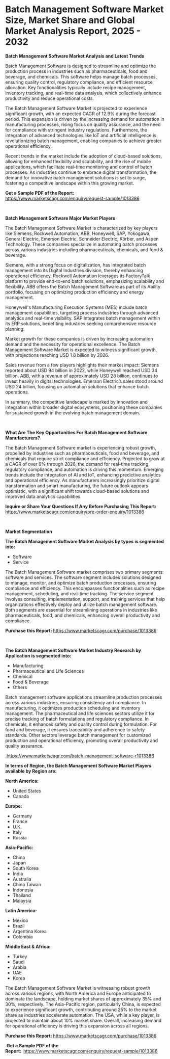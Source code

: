 <p><h1>Batch Management Software Market Size, Market Share and Global Market Analysis Report, 2025 - 2032</h1></p><p><strong>Batch Management Software Market Analysis and Latest Trends</strong></p>
<p><p>Batch Management Software is designed to streamline and optimize the production process in industries such as pharmaceuticals, food and beverage, and chemicals. This software helps manage batch processes, ensuring quality control, regulatory compliance, and efficient resource allocation. Key functionalities typically include recipe management, inventory tracking, and real-time data analysis, which collectively enhance productivity and reduce operational costs.</p><p>The Batch Management Software Market is projected to experience significant growth, with an expected CAGR of 12.9% during the forecast period. This expansion is driven by the increasing demand for automation in manufacturing processes, rising focus on quality assurance, and the need for compliance with stringent industry regulations. Furthermore, the integration of advanced technologies like IoT and artificial intelligence is revolutionizing batch management, enabling companies to achieve greater operational efficiency.</p><p>Recent trends in the market include the adoption of cloud-based solutions, allowing for enhanced flexibility and scalability, and the rise of mobile applications, which facilitate real-time monitoring and control of batch processes. As industries continue to embrace digital transformation, the demand for innovative batch management solutions is set to surge, fostering a competitive landscape within this growing market.</p></p>
<p><strong>Get a Sample PDF of the Report:&nbsp;</strong> <a href="https://www.marketscagr.com/enquiry/request-sample/1013386?utm_campaign=3087&utm_medium=2&utm_source=Github&utm_content=ia&utm_term=17042025&utm_id=batch-management-software">https://www.marketscagr.com/enquiry/request-sample/1013386</a></p>
<p>&nbsp;</p>
<p><strong>Batch Management Software Major Market Players</strong></p>
<p><p>The Batch Management Software Market is characterized by key players like Siemens, Rockwell Automation, ABB, Honeywell, SAP, Yokogawa, General Electric, Emerson Electric, Schneider Electric, Körber, and Aspen Technology. These companies specialize in automating batch processes across various industries including pharmaceuticals, chemicals, and food & beverage. </p><p>Siemens, with a strong focus on digitalization, has integrated batch management into its Digital Industries division, thereby enhancing operational efficiency. Rockwell Automation leverages its FactoryTalk platform to provide end-to-end batch solutions, emphasizing scalability and flexibility. ABB offers the Batch Management Software as part of its Ability portfolio, focusing on optimizing production efficiency and energy management.</p><p>Honeywell's Manufacturing Execution Systems (MES) include batch management capabilities, targeting process industries through advanced analytics and real-time visibility. SAP integrates batch management within its ERP solutions, benefiting industries seeking comprehensive resource planning. </p><p>Market growth for these companies is driven by increasing automation demand and the necessity for operational excellence. The Batch Management Software Market is expected to witness significant growth, with projections reaching USD 1.8 billion by 2026. </p><p>Sales revenue from a few players highlights their market impact: Siemens reported about USD 94 billion in 2022, while Honeywell reached USD 34 billion. ABB, with a revenue of approximately USD 28 billion, continues to invest heavily in digital technologies. Emerson Electric’s sales stood around USD 24 billion, focusing on automation solutions that enhance batch operations. </p><p>In summary, the competitive landscape is marked by innovation and integration within broader digital ecosystems, positioning these companies for sustained growth in the evolving batch management domain.</p></p>
<p>&nbsp;</p>
<p><strong>What Are The Key Opportunities For Batch Management Software Manufacturers?</strong></p>
<p><p>The Batch Management Software market is experiencing robust growth, propelled by industries such as pharmaceuticals, food and beverage, and chemicals that require strict compliance and efficiency. Projected to grow at a CAGR of over 9% through 2026, the demand for real-time tracking, regulatory compliance, and automation is driving this momentum. Emerging trends include the integration of AI and IoT, enhancing predictive analytics and operational efficiency. As manufacturers increasingly prioritize digital transformation and smart manufacturing, the future outlook appears optimistic, with a significant shift towards cloud-based solutions and improved data analytics capabilities.</p></p>
<p><strong>Inquire or Share Your Questions If Any Before Purchasing This Report:</strong> <a href="https://www.marketscagr.com/enquiry/pre-order-enquiry/1013386?utm_campaign=3087&utm_medium=2&utm_source=Github&utm_content=ia&utm_term=17042025&utm_id=batch-management-software">https://www.marketscagr.com/enquiry/pre-order-enquiry/1013386</a></p>
<p>&nbsp;</p>
<p><strong>Market Segmentation</strong></p>
<p><strong>The Batch Management Software Market Analysis by types is segmented into:</strong></p>
<p><ul><li>Software</li><li>Service</li></ul></p>
<p><p>The Batch Management Software market comprises two primary segments: software and services. The software segment includes solutions designed to manage, monitor, and optimize batch production processes, ensuring compliance and efficiency. This encompasses functionalities such as recipe management, scheduling, and real-time tracking. The service segment involves consulting, implementation, support, and training services that help organizations effectively deploy and utilize batch management software. Both segments are essential for streamlining operations in industries like pharmaceuticals, food, and chemicals, enhancing overall productivity and compliance.</p></p>
<p><strong>Purchase this Report:&nbsp;</strong><a href="https://www.marketscagr.com/purchase/1013386?utm_campaign=3087&utm_medium=2&utm_source=Github&utm_content=ia&utm_term=17042025&utm_id=batch-management-software">https://www.marketscagr.com/purchase/1013386</a></p>
<p>&nbsp;</p>
<p><strong>The Batch Management Software Market Industry Research by Application is segmented into:</strong></p>
<p><ul><li>Manufacturing</li><li>Pharmaceutical and Life Sciences</li><li>Chemical</li><li>Food & Beverage</li><li>Others</li></ul></p>
<p><p>Batch management software applications streamline production processes across various industries, ensuring consistency and compliance. In manufacturing, it optimizes production scheduling and inventory management. The pharmaceutical and life sciences sectors utilize it for precise tracking of batch formulations and regulatory compliance. In chemicals, it enhances safety and quality control during formulation. For food and beverage, it ensures traceability and adherence to safety standards. Other sectors leverage batch management for customized production and operational efficiency, promoting overall productivity and quality assurance.</p></p>
<p><a href="https://www.marketscagr.com/batch-management-software-r1013386?utm_campaign=3087&utm_medium=2&utm_source=Github&utm_content=ia&utm_term=17042025&utm_id=batch-management-software">&nbsp;https://www.marketscagr.com/batch-management-software-r1013386</a></p>
<p><strong>In terms of Region, the Batch Management Software Market Players available by Region are:</strong></p>
<p>
    <p> <strong> North America: </strong>
        <ul>
            <li>United States</li>
            <li>Canada</li>
        </ul>
        </p> 
    <p> <strong> Europe: </strong>
        <ul>
            <li>Germany</li>
            <li>France</li>
            <li>U.K.</li>
            <li>Italy</li>
            <li>Russia</li>
        </ul>
        </p> 
    <p> <strong> Asia-Pacific: </strong>
        <ul>
            <li>China</li>
            <li>Japan</li>
            <li>South Korea</li>
            <li>India</li>
            <li>Australia</li>
            <li>China Taiwan</li>
            <li>Indonesia</li>
            <li>Thailand</li>
            <li>Malaysia</li>
        </ul>
        </p> 
    <p> <strong> Latin America: </strong>
        <ul>
            <li>Mexico</li>
            <li>Brazil</li>
            <li>Argentina Korea</li>
            <li>Colombia</li>
        </ul>
        </p> 
    <p> <strong> Middle East & Africa: </strong>
        <ul>
            <li>Turkey</li>
            <li>Saudi</li>
            <li>Arabia</li>
            <li>UAE</li>
            <li>Korea</li>
        </ul>
    </p>
    </p>
<p><p>The Batch Management Software Market is witnessing robust growth across various regions, with North America and Europe anticipated to dominate the landscape, holding market shares of approximately 35% and 30%, respectively. The Asia-Pacific region, particularly China, is expected to experience significant growth, contributing around 25% to the market share as industries accelerate automation. The USA, while a key player, is projected to maintain about 10% market share. Overall, increasing demand for operational efficiency is driving this expansion across all regions.</p></p>
<p><strong>Purchase this Report: </strong><a href="https://www.marketscagr.com/purchase/1013386?utm_campaign=3087&utm_medium=2&utm_source=Github&utm_content=ia&utm_term=17042025&utm_id=batch-management-software">https://www.marketscagr.com/purchase/1013386</a></p>
<p>&nbsp;<strong>Get a Sample PDF of the Report:&nbsp;&nbsp;</strong><a href="https://www.marketscagr.com/enquiry/request-sample/1013386?utm_campaign=3087&utm_medium=2&utm_source=Github&utm_content=ia&utm_term=17042025&utm_id=batch-management-software">https://www.marketscagr.com/enquiry/request-sample/1013386</a></p>
<p><strong></strong></p>
<p><p></p><p></p><p></p></p>